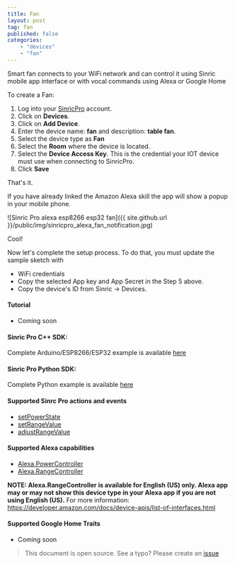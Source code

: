 ```yaml
---
title: Fan
layout: post
tag: fan
published: false
categories: 
    - "devices"
    - "fan"
---
```



Smart fan connects to your WiFi network and can control it using Sinric mobile app interface or with vocal commands using Alexa or Google Home

To create a Fan:

1. Log into your  [SinricPro](https://sinric.pro/) account.
2. Click on **Devices**.
3. Click on **Add Device**.
4. Enter the device name: **fan** and description: **table fan**.
5. Select the device type as **Fan**
6. Select the **Room** where the device is located.
5. Select the **Device Access Key**. This is the credential your IOT device must use when connecting to SinricPro. 
6. Click **Save**

That's it. 

If you have already linked the Amazon Alexa skill the app will show a popup in your mobile phone.

![Sinric Pro alexa esp8266 esp32 fan]({{ site.github.url }}/public/img/sinricpro_alexa_fan_notification.jpg)

Cool!

Now let's complete the setup process. To do that, you must update the sample sketch with 
- WiFi credentials
- Copy the selected App key and App Secret in the Step 5 above.
- Copy the device's ID from Sinric -> Devices.

#### Tutorial
- Coming soon

#### Sinric Pro C++ SDK: 
Complete Arduino/ESP8266/ESP32 example is available [here](https://github.com/sinricpro/esp8266-esp32-sdk/tree/master/examples/Switch)

#### Sinric Pro Python SDK: 
Complete Python example is available [here](https://github.com/sinricpro/python-examples/tree/master/pro_switch_example) 
 
#### Supported Sinrc Pro actions and events
- [setPowerState](https://github.com/sinricpro/sample_messages/blob/master/01_PowerState/01_setPowerState/)
- [setRangeValue](https://github.com/sinricpro/sample_messages/tree/master/09_RangeValue/01_setRangeValue)
- [adjustRangeValue](https://github.com/sinricpro/sample_messages/tree/master/09_RangeValue/02_adjustRangeValue)

#### Supported Alexa capabilities
- [Alexa.PowerController](https://developer.amazon.com/docs/device-apis/alexa-powercontroller.html)
- [Alexa.RangeController](https://developer.amazon.com/docs/device-apis/alexa-rangeController.html)

**NOTE: Alexa.RangeController is available for English (US) only. Alexa app may or may not show this device type in your Alexa app if you are not using English (US).** For more information: https://developer.amazon.com/docs/device-apis/list-of-interfaces.html

####  Supported Google Home Traits
- Coming soon

> This document is open source. See a typo? Please create an [issue](https://github.com/sinricpro/help-docs)
